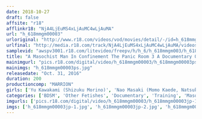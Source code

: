 ```yaml
---
date: 2018-10-27
draft: false
affsite: "r18"
afflinkr18: "NjA4LjEuMS4xLjAuMC4wLjAuMA"
url: "h_618mmgm00003"
urloriginal: "http://www.r18.com/videos/vod/movies/detail/-/id=h_618mmgm00003"
urlfinal: "http://media.r18.com/track/NjA4LjEuMS4xLjAuMC4wLjAuMA/videos/vod/movies/detail/-/id=h_618mmgm00003"
samplevid: "awspv3001.r18.com/litevideo/freepv/h/h_6/h_618mmgm003/h_618mmgm003_dmb_w.mp4"
title: "A Masochist Man In Confinement The Panic Room 3 A Documentary Of Destruction And Rebirth Women Desperately Chasing After Men Yu Kawakami x Nao Masaki"
mainimgurl: "pics.r18.com/digital/video/h_618mmgm00003/h_618mmgm00003ps.jpg"
mainimgs: "h_618mmgm00003ps.jpg"
releasedate: "Oct. 31, 2016"
duration: 200
productioncomp: "MARRION"
girls: ['Yu Kawakami (Shizuku Morino)', 'Nao Masaki (Momo Kaede, Natsuki Ando)']
categories: ['BDSM', 'Other Fetishes', 'Documentary', 'Training', 'Masochist Man', 'Hi-Def']
imgurls: ['pics.r18.com/digital/video/h_618mmgm00003/h_618mmgm00003jp-1.jpg', 'pics.r18.com/digital/video/h_618mmgm00003/h_618mmgm00003jp-2.jpg', 'pics.r18.com/digital/video/h_618mmgm00003/h_618mmgm00003jp-3.jpg', 'pics.r18.com/digital/video/h_618mmgm00003/h_618mmgm00003jp-4.jpg', 'pics.r18.com/digital/video/h_618mmgm00003/h_618mmgm00003jp-5.jpg', 'pics.r18.com/digital/video/h_618mmgm00003/h_618mmgm00003jp-6.jpg', 'pics.r18.com/digital/video/h_618mmgm00003/h_618mmgm00003jp-7.jpg', 'pics.r18.com/digital/video/h_618mmgm00003/h_618mmgm00003jp-8.jpg', 'pics.r18.com/digital/video/h_618mmgm00003/h_618mmgm00003jp-9.jpg', 'pics.r18.com/digital/video/h_618mmgm00003/h_618mmgm00003jp-10.jpg', 'pics.r18.com/digital/video/h_618mmgm00003/h_618mmgm00003jp-11.jpg', 'pics.r18.com/digital/video/h_618mmgm00003/h_618mmgm00003jp-12.jpg', 'pics.r18.com/digital/video/h_618mmgm00003/h_618mmgm00003jp-13.jpg', 'pics.r18.com/digital/video/h_618mmgm00003/h_618mmgm00003jp-14.jpg', 'pics.r18.com/digital/video/h_618mmgm00003/h_618mmgm00003jp-15.jpg', 'pics.r18.com/digital/video/h_618mmgm00003/h_618mmgm00003jp-16.jpg', 'pics.r18.com/digital/video/h_618mmgm00003/h_618mmgm00003jp-17.jpg', 'pics.r18.com/digital/video/h_618mmgm00003/h_618mmgm00003jp-18.jpg', 'pics.r18.com/digital/video/h_618mmgm00003/h_618mmgm00003jp-19.jpg', 'pics.r18.com/digital/video/h_618mmgm00003/h_618mmgm00003jp-20.jpg']
imgs: ['h_618mmgm00003jp-1.jpg', 'h_618mmgm00003jp-2.jpg', 'h_618mmgm00003jp-3.jpg', 'h_618mmgm00003jp-4.jpg', 'h_618mmgm00003jp-5.jpg', 'h_618mmgm00003jp-6.jpg', 'h_618mmgm00003jp-7.jpg', 'h_618mmgm00003jp-8.jpg', 'h_618mmgm00003jp-9.jpg', 'h_618mmgm00003jp-10.jpg', 'h_618mmgm00003jp-11.jpg', 'h_618mmgm00003jp-12.jpg', 'h_618mmgm00003jp-13.jpg', 'h_618mmgm00003jp-14.jpg', 'h_618mmgm00003jp-15.jpg', 'h_618mmgm00003jp-16.jpg', 'h_618mmgm00003jp-17.jpg', 'h_618mmgm00003jp-18.jpg', 'h_618mmgm00003jp-19.jpg', 'h_618mmgm00003jp-20.jpg']
---
```

